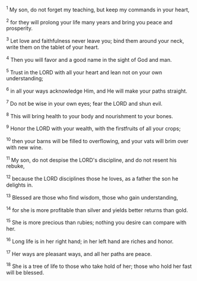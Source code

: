 <sup>1</sup>
My son, do not forget my teaching, 
but keep my commands in your heart, 

<sup>2</sup>
for they will prolong your life many years
and bring you peace and prosperity.

<sup>3</sup>
Let love and faithfulness never leave you;
bind them around your neck,
write them on the tablet of your heart.

<sup>4</sup>
Then you will favor and a good name
in the sight of God and man.

<sup>5</sup>
Trust in the LORD with all your heart
and lean not on your own understanding;

<sup>6</sup>
in all your ways acknowledge Him, 
and He will make your paths straight. 

<sup>7</sup>
Do not be wise in your own eyes;
fear the LORD and shun evil.

<sup>8</sup>
This will bring health to your body
and nourishment to your bones.

<sup>9</sup>
Honor the LORD with your wealth,
with the firstfruits of all your crops;

<sup>10</sup>
then your barns will be filled to overflowing,
and your vats will brim over with new wine. 

<sup>11</sup>
My son, do not despise the LORD's discipline, 
and do not resent his rebuke,

<sup>12</sup>
because the LORD disciplines those he loves,
as a father the son he delights in.

<sup>13</sup>
Blessed are those who find wisdom,
those who gain understanding,

<sup>14</sup>
for she is more profitable than silver
and yields better returns than gold.

<sup>15</sup>
She is more precious than rubies; 
nothing you desire can compare with her.

<sup>16</sup>
Long life is in her right hand;
in her left hand are riches and honor.

<sup>17</sup>
Her ways are pleasant ways, 
and all her paths are peace.

<sup>18</sup>
She is a tree of life to those who take hold of her;
those who hold her fast will be blessed.
